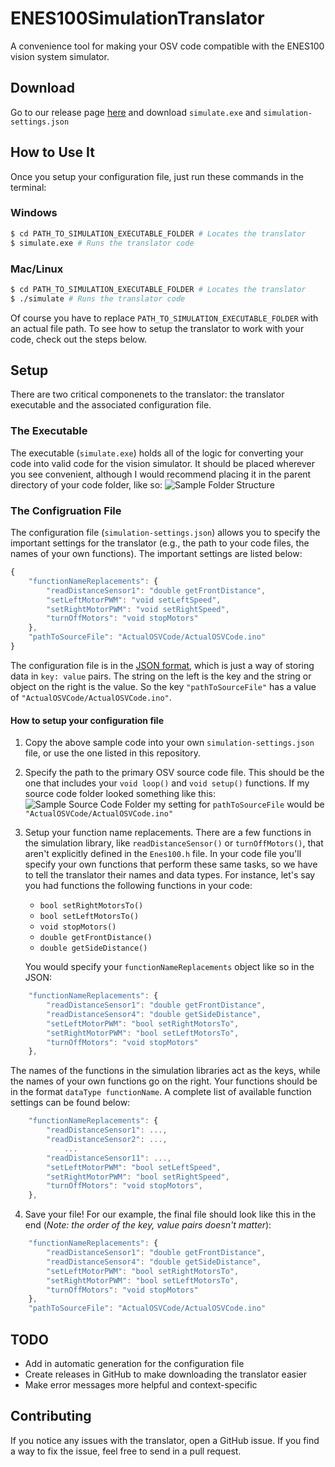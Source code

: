 # ENES100SimulationTranslator
A convenience tool for making your OSV code compatible with the ENES100 vision system simulator.

## Download
Go to our release page [here](https://github.com/zbreit/ENES100SimulationTranslator/releases) and download `simulate.exe` and `simulation-settings.json`

## How to Use It
Once you setup your configuration file, just run these commands in the terminal:
### Windows
```bash
$ cd PATH_TO_SIMULATION_EXECUTABLE_FOLDER # Locates the translator
$ simulate.exe # Runs the translator code
```
### Mac/Linux
```bash
$ cd PATH_TO_SIMULATION_EXECUTABLE_FOLDER # Locates the translator
$ ./simulate # Runs the translator code
```
Of course you have to replace `PATH_TO_SIMULATION_EXECUTABLE_FOLDER` with an actual file path. To see how to setup the translator to work with your code, check out the steps below.

## Setup
There are two critical componenets to the translator: the translator executable and the associated configuration file.

### The Executable
The executable (`simulate.exe`) holds all of the logic for converting your code into valid code for the vision simulator. It should be placed wherever you see convenient, although I would recommend placing it in the parent directory of your code folder, like so:
![Sample Folder Structure](https://imgur.com/zail7MW.png)

### The Configruation File
The configuration file (`simulation-settings.json`) allows you to specify the important settings for the translator (e.g., the path to your code files, the names of your own functions). The important settings are listed below:

```js
{
    "functionNameReplacements": {
        "readDistanceSensor1": "double getFrontDistance",
        "setLeftMotorPWM": "void setLeftSpeed",
        "setRightMotorPWM": "void setRightSpeed",
        "turnOffMotors": "void stopMotors"
    },
    "pathToSourceFile": "ActualOSVCode/ActualOSVCode.ino"
}
```
The configuration file is in the [JSON format](https://www.w3schools.com/js/js_json_intro.asp), which is just a way of storing data in `key: value` pairs. The string on the left is the key and the string or object on the right is the value. So the key `"pathToSourceFile"` has a value of `"ActualOSVCode/ActualOSVCode.ino"`.
#### How to setup your configuration file
1. Copy the above sample code into your own `simulation-settings.json` file, or use the one listed in this repository.
2. Specify the path to the primary OSV source code file. This should be the one that includes your `void loop()` and `void setup()` functions. If my source code folder looked something like this: ![Sample Source Code Folder](https://imgur.com/QtRL8jv.png) my setting for `pathToSourceFile` would be `"ActualOSVCode/ActualOSVCode.ino"`
3. Setup your function name replacements. There are a few functions in the simulation library, like `readDistanceSensor()` or `turnOffMotors()`, that aren't explicitly defined in the `Enes100.h` file. In your code file you'll specify your own functions that perform these same tasks, so we have to tell the translator their names and data types. For instance, let's say you had functions the following functions in your code:
   - `bool setRightMotorsTo()`
   - `bool setLeftMotorsTo()`
   - `void stopMotors()`
   - `double getFrontDistance()`
   - `double getSideDistance()`

    You would specify your `functionNameReplacements` object like so in the JSON:
```js
    "functionNameReplacements": {
        "readDistanceSensor1": "double getFrontDistance",
        "readDistanceSensor4": "double getSideDistance",
        "setLeftMotorPWM": "bool setRightMotorsTo",
        "setRightMotorPWM": "bool setLeftMotorsTo",
        "turnOffMotors": "void stopMotors"
    },
```
The names of the functions in the simulation libraries act as the keys, while the names of your own functions go on the right. Your functions should be in the format `dataType functionName`. A complete list of available function settings can be found below:
```js
    "functionNameReplacements": {
        "readDistanceSensor1": ...,
        "readDistanceSensor2": ...,
            ...
        "readDistanceSensor11": ...,
        "setLeftMotorPWM": "bool setLeftSpeed",
        "setRightMotorPWM": "bool setRightSpeed",
        "turnOffMotors": "void stopMotors",
    },
```
4. Save your file! For our example, the final file should look like this in the end (*Note: the order of the key, value pairs doesn't matter*):
```js
    "functionNameReplacements": {
        "readDistanceSensor1": "double getFrontDistance",
        "readDistanceSensor4": "double getSideDistance",
        "setLeftMotorPWM": "bool setRightMotorsTo",
        "setRightMotorPWM": "bool setLeftMotorsTo",
        "turnOffMotors": "void stopMotors"
    },
    "pathToSourceFile": "ActualOSVCode/ActualOSVCode.ino"
```
## TODO
- Add in automatic generation for the configuration file
- Create releases in GitHub to make downloading the translator easier
- Make error messages more helpful and context-specific

## Contributing
If you notice any issues with the translator, open a GitHub issue. If you find a way to fix the issue, feel free to send in a pull request.
